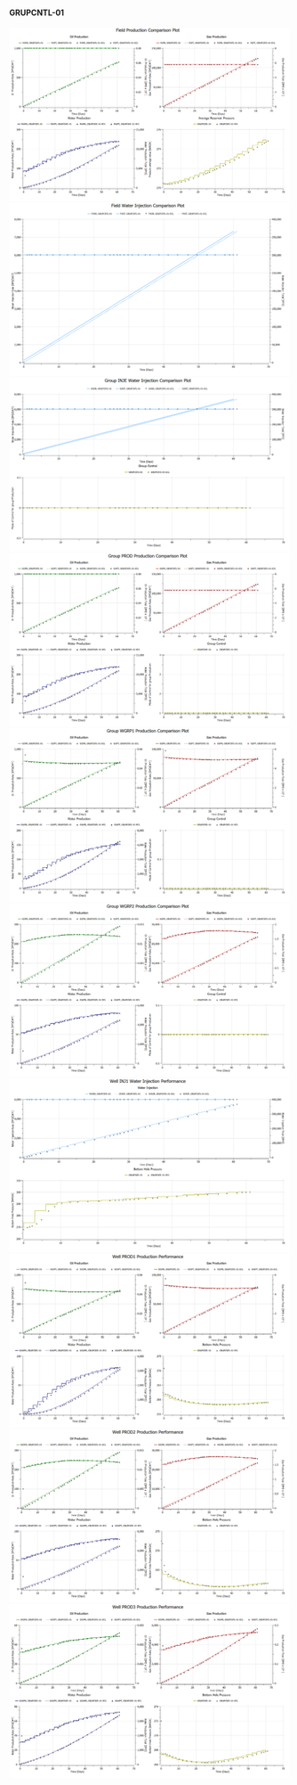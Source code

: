 #### GRUPCNTL-01

![](GRUPCNTL-01-Field_Production_Comparison_Plot.png)
![](GRUPCNTL-01-Field_Water_Injection_Comparison_Plot.png)
![](GRUPCNTL-01-Group_INJE_Water_Injection_Comparison_Plot.png)
![](GRUPCNTL-01-Group_PROD_Production_Comparison_Plot.png)
![](GRUPCNTL-01-Group_WGRP1_Production_Comparison_Plot.png)
![](GRUPCNTL-01-Group_WGRP2_Production_Comparison_Plot.png)
![](GRUPCNTL-01-Well_INJ1_Water_Injection_Performance.png)
![](GRUPCNTL-01-Well_PROD1_Production_Performance.png)
![](GRUPCNTL-01-Well_PROD2_Production_Performance.png)
![](GRUPCNTL-01-Well_PROD3_Production_Performance.png)
